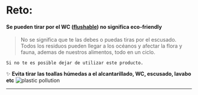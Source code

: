 [by]: <> (Eduardo avila)
[date]: <> (8 de marzo 2020)
[title]: <> (Di adios a las toallas humedas)

# Reto: 

#### Se pueden tirar por el WC ([flushable]([https://](https://www.today.com/series/one-small-thing/are-flushable-wipes-really-flushable-t151945))) no significa eco-friendly


 > No se significa que te las debes o puedas tiras por el escusado.
  Todos los residuos pueden llegar a los océanos y afectar la flora y fauna, ademas de nuestros alimentos, todo en un ciclo.

    Si no te es posible dejar de utilizar este producto. 

 :sparkles: **Evita tirar las toallas húmedas a el alcantarillado, WC, escusado, lavabo etc**
![plastic pollution](http://45.77.98.187:3007/image/bermuda-no-message.png/{{token}})


----

